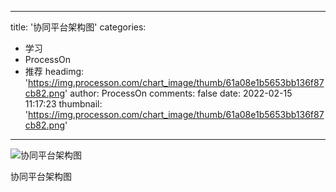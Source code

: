 
---
title: '协同平台架构图'
categories: 
 - 学习
 - ProcessOn
 - 推荐
headimg: 'https://img.processon.com/chart_image/thumb/61a08e1b5653bb136f87cb82.png'
author: ProcessOn
comments: false
date: 2022-02-15 11:17:23
thumbnail: 'https://img.processon.com/chart_image/thumb/61a08e1b5653bb136f87cb82.png'
---

<div>   
<img class="thumb" alt="协同平台架构图" src="https://img.processon.com/chart_image/thumb/61a08e1b5653bb136f87cb82.png" referrerpolicy="no-referrer">
<p>协同平台架构图</p>  
</div>
            